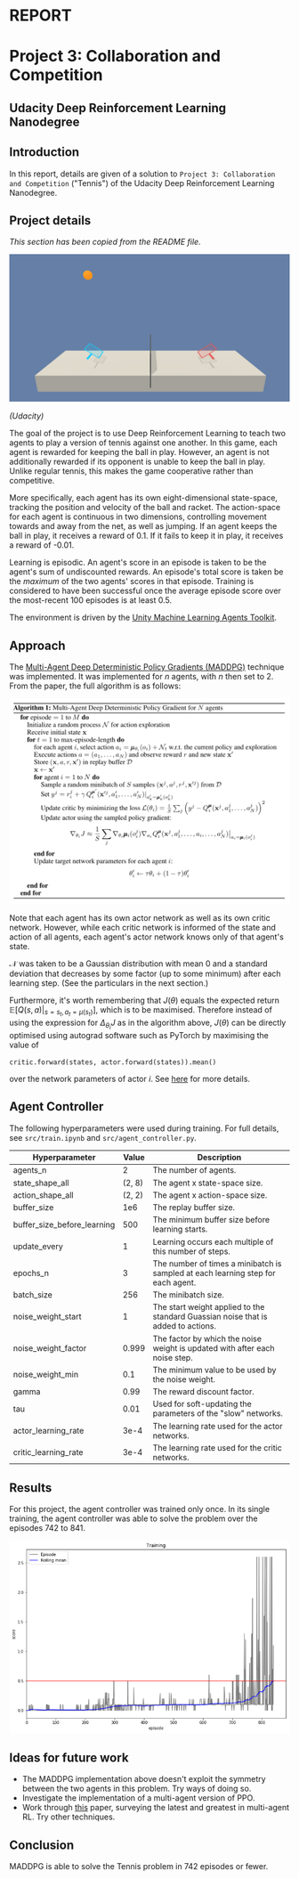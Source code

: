 # REPORT
# Project 3: Collaboration and Competition
## Udacity Deep Reinforcement Learning Nanodegree


## Introduction

In this report, details are given of a solution to `Project 3: Collaboration and Competition` ("Tennis") of the Udacity Deep Reinforcement Learning Nanodegree.


## Project details

_This section has been copied from the README file._

![tennis](img/visualization_1.png)

_(Udacity)_

The goal of the project is to use Deep Reinforcement Learning to teach two agents to play a version of tennis against one another. In this game, each agent is rewarded for keeping the ball in play. However, an agent is not additionally rewarded if its opponent is unable to keep the ball in play. Unlike regular tennis, this makes the game cooperative rather than competitive.

More specifically, each agent has its own eight-dimensional state-space, tracking the position and velocity of the ball and racket. The action-space for each agent is continuous in two dimensions, controlling movement towards and away from the net, as well as jumping. If an agent keeps the ball in play, it receives a reward of 0.1. If it fails to keep it in play, it receives a reward of -0.01.

Learning is episodic. An agent's score in an episode is taken to be the agent's sum of undiscounted rewards. An episode's total score is taken be the _maximum_ of the two agents' scores in that episode. Training is considered to have been successful once the average episode score over the most-recent 100 episodes is at least 0.5.

The environment is driven by the [Unity Machine Learning Agents Toolkit](https://github.com/Unity-Technologies/ml-agents). 


## Approach

The [Multi-Agent Deep Deterministic Policy Gradients (MADDPG)](https://arxiv.org/abs/1706.02275) technique was implemented. It was implemented for $n$ agents, with $n$ then set to 2. From the paper, the full algorithm is as follows:

![maddpg](img/algorithm_1.png)

Note that each agent has its own actor network as well as its own critic network. However, while each critic network is informed of the state and action of all agents, each agent's actor network knows only of that agent's state.

$\mathcal{N}$ was taken to be a Gaussian distribution with mean 0 and a standard deviation that decreases by some factor (up to some minimum) after each learning step. (See the particulars in the next section.)

Furthermore, it's worth remembering that $J(\theta)$ equals the expected return $\mathbb{E}[Q(s, a) \vert_{s=s_t, a_t = \mu(s_t)}]$, which is to be maximised. Therefore instead of using the expression for $\Delta_{\theta_i}J$ as in the algorithm above, $J(\theta)$ can be directly optimised using autograd software such as PyTorch by maximising the value of

	critic.forward(states, actor.forward(states)).mean()

over the network parameters of actor $i$. See [here](https://towardsdatascience.com/deep-deterministic-policy-gradients-explained-2d94655a9b7b) for more details.


## Agent Controller

The following hyperparameters were used during training. For full details, see `src/train.ipynb` and `src/agent_controller.py`.


| Hyperparameter | Value | Description |
|--- |---	|--- |
| agents_n | 2 | The number of agents. |
| state\_shape\_all | (2, 8) | The agent x state-space size. |
| action\_shape\_all | (2, 2) | The agent x action-space size. |
| buffer\_size | 1e6 | The replay buffer size. |
| buffer\_size\_before\_learning | 500 | The minimum buffer size before learning starts. |
| update\_every | 1 | Learning occurs each multiple of this number of steps. |
| epochs\_n | 3 | The number of times a minibatch is sampled at each learning step for each agent. |
| batch\_size | 256 | The minibatch size. |
| noise\_weight\_start | 1 | The start weight applied to the standard Guassian noise that is added to actions. |
| noise\_weight\_factor | 0.999 | The factor by which the noise weight is updated with after each noise step. |
| noise\_weight\_min | 0.1 | The minimum value to be used by the noise weight. |
| gamma | 0.99 | The reward discount factor. |
| tau | 0.01 | Used for soft-updating the parameters of the "slow" networks. |
| actor\_learning\_rate | 3e-4 | The learning rate used for the actor networks. |
| critic\_learning\_rate | 3e-4 | The learning rate used for the critic networks. |


## Results

For this project, the agent controller was trained only once. In its single training, the agent controller was able to solve the problem over the episodes 742 to 841. 

![agent_1](img/training_1.png)


## Ideas for future work

* The MADDPG implementation above doesn't exploit the symmetry between the two agents in this problem. Try ways of doing so.
* Investigate the implementation of a multi-agent version of PPO.
* Work through [this](https://arxiv.org/abs/1810.05587) paper, surveying the latest and greatest in multi-agent RL. Try other techniques.


## Conclusion

MADDPG is able to solve the Tennis problem in 742 episodes or fewer.
